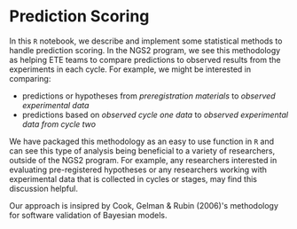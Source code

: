 # Prediction Scoring
In this `R` notebook, we describe and implement some statistical methods to handle prediction scoring.  In the NGS2 program, we see this methodology as helping ETE teams to compare predictions to observed results from the experiments in each cycle.  For example, we might be interested in comparing:

* predictions or hypotheses from *preregistration materials* to *observed experimental data*
* predictions based on *observed cycle one data* to *observed experimental data from cycle two*

We have packaged this methodology as an easy to use function in `R` and can see this type of analysis being beneficial to a variety of researchers, outside of the NGS2 program.  For example, any researchers interested in evaluating pre-registered hypotheses or any researchers working with experimental data that is collected in cycles or stages, may find this discussion helpful.

Our approach is insipred by Cook, Gelman & Rubin (2006)'s methodology for software validation of Bayesian models.
